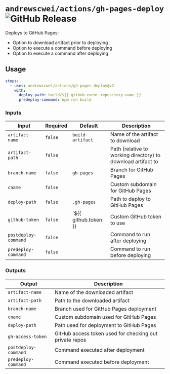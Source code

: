 # `andrewscwei/actions/gh-pages-deploy` ![GitHub Release](https://img.shields.io/github/v/release/andrewscwei/actions?label=latest)

Deploys to GitHub Pages:

- Option to download artifact prior to deploying
- Option to execute a command before deploying
- Option to execute a command after deploying

## Usage

```yml
steps:
  - uses: andrewscwei/actions/gh-pages-deploy@v2
    with:
      deploy-path: build/${{ github.event.repository.name }}
      predeploy-command: npm run build
```

### Inputs

| Input | Required | Default | Description |
| ----- | -------- | ------- | ----------- |
| `artifact-name` | `false` | `build-artifact` | Name of the artifact to download |
| `artifact-path` | `false` | | Path (relative to working directory) to download artifact to |
| `branch-name` | `false` | `gh-pages` | Branch for GitHub Pages |
| `cname` | `false` | | Custom subdomain for GitHub Pages |
| `deploy-path` | `false` | `.gh-pages` | Path to deploy to GitHub Pages |
| `github-token` | `false` | `${{ github.token }} | Custom GitHub token to use |
| `postdeploy-command` | `false` | | Command to run after deploying |
| `predeploy-command` | `false` | | Command to run before deploying |

### Outputs

| Output | Description |
| ------ | ----------- |
| `artifact-name` | Name of the downloaded artifact |
| `artifact-path` | Path to the downloaded artifact |
| `branch-name` | Branch used for GitHub Pages deployment |
| `cname` | Custom subdomain used for GitHub Pages |
| `deploy-path` | Path used for deployment to GitHub Pages |
| `gh-access-token` | GitHub access token used for checking out private repos |
| `postdeploy-command` | Command executed after deployment |
| `predeploy-command` | Command executed before deployment |
